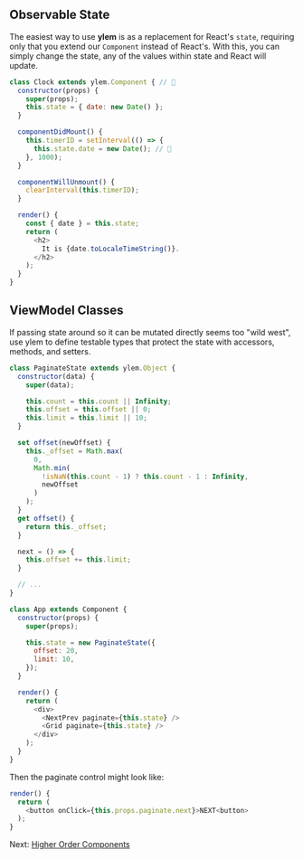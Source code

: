 ## Observable State

The easiest way to use **ylem** is as a replacement for React's `state`, requiring only that you extend our `Component` instead of React's. With this, you can simply change the state, any of the values within state and React will update.

```js
class Clock extends ylem.Component { // 👀
  constructor(props) {
    super(props);
    this.state = { date: new Date() };
  }

  componentDidMount() {
    this.timerID = setInterval(() => {
      this.state.date = new Date(); // 👀
    }, 1000);
  }

  componentWillUnmount() {
    clearInterval(this.timerID);
  }

  render() {
    const { date } = this.state;
    return (
      <h2>
        It is {date.toLocaleTimeString()}.
      </h2>
    );
  }
}
```

## ViewModel Classes

If passing state around so it can be mutated directly seems too "wild west", use ylem to define testable types that protect the state with accessors, methods, and setters.

```js
class PaginateState extends ylem.Object {
  constructor(data) {
    super(data);

    this.count = this.count || Infinity;
    this.offset = this.offset || 0;
    this.limit = this.limit || 10;
  }

  set offset(newOffset) {
    this._offset = Math.max(
      0,
      Math.min(
        !isNaN(this.count - 1) ? this.count - 1 : Infinity,
        newOffset
      )
    );
  }
  get offset() {
    return this._offset;
  }

  next = () => {
    this.offset += this.limit;
  }

  // ...
}

class App extends Component {
  constructor(props) {
    super(props);

    this.state = new PaginateState({
      offset: 20,
      limit: 10,
    });
  }

  render() {
    return (
      <div>
        <NextPrev paginate={this.state} />
        <Grid paginate={this.state} />
      </div>
    );
  }
}
```

Then the paginate control might look like:

```js
render() {
  return (
    <button onClick={this.props.paginate.next}>NEXT<button>
  );
}
```

Next: [Higher Order Components](./use-higher-order-components.md)
